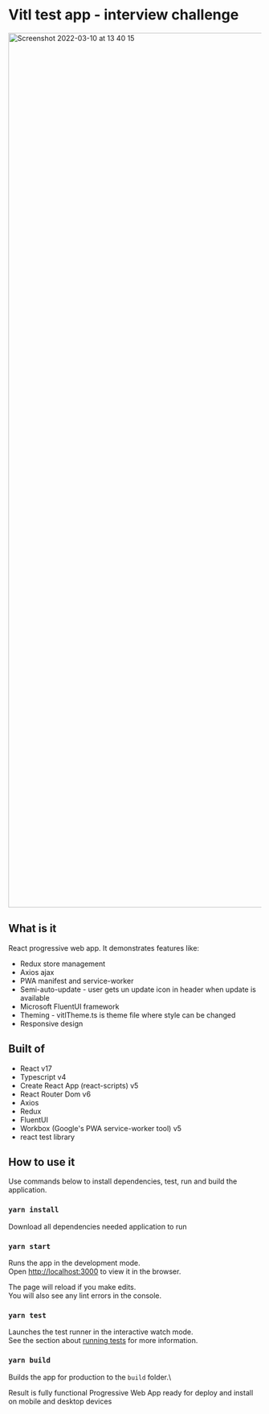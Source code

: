# Vitl test app - interview challenge

<img width="1737" alt="Screenshot 2022-03-10 at 13 40 15" src="https://user-images.githubusercontent.com/4983327/157663687-61a2b638-e3fd-43e3-b6ab-5dbcc87c12d7.png">


## What is it

React progressive web app. It demonstrates features like:

- Redux store management
- Axios ajax
- PWA manifest and service-worker
- Semi-auto-update - user gets un update icon in header when update is available
- Microsoft FluentUI framework
- Theming - vitlTheme.ts is theme file where style can be changed
- Responsive design

## Built of

- React               v17
- Typescript          v4
- Create React App (react-scripts)   v5
- React Router Dom    v6
- Axios
- Redux
- FluentUI
- Workbox (Google's PWA service-worker tool) v5
- react test library

## How to use it

Use commands below to install dependencies, test, run and build the application.

### `yarn install`

Download all dependencies needed application to run

### `yarn start`

Runs the app in the development mode.\
Open [http://localhost:3000](http://localhost:3000) to view it in the browser.

The page will reload if you make edits.\
You will also see any lint errors in the console.

### `yarn test`

Launches the test runner in the interactive watch mode.\
See the section about [running tests](https://facebook.github.io/create-react-app/docs/running-tests) for more information.

### `yarn build`

Builds the app for production to the `build` folder.\

Result is fully functional Progressive Web App ready for deploy and install on mobile and desktop devices
